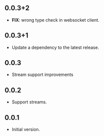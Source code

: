 ## 0.0.3+2

 - **FIX**: wrong type check in websocket client.

## 0.0.3+1

 - Update a dependency to the latest release.

## 0.0.3

- Stream support improvements

## 0.0.2

- Support streams.

## 0.0.1

- Initial version.
